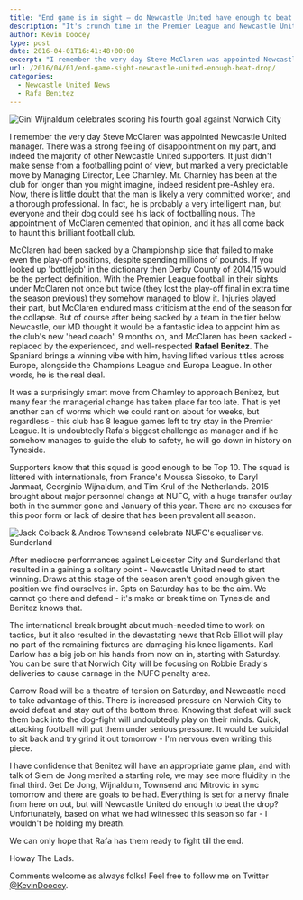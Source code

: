 ```yaml
---
title: "End game is in sight – do Newcastle United have enough to beat the drop?"
description: "It's crunch time in the Premier League and Newcastle United have 8 games to save their season. Tyne Time asks whether Benitez has enough time to do it."
author: Kevin Doocey
type: post
date: 2016-04-01T16:41:48+00:00
excerpt: "I remember the very day Steve McClaren was appointed Newcastle United manager. There was a strong feeling of disappointment on my part, and indeed the majority of other Newcastle United supporters. It just didn't.."
url: /2016/04/01/end-game-sight-newcastle-united-enough-beat-drop/
categories:
  - Newcastle United News
  - Rafa Benitez
---
```


![Gini Wijnaldum celebrates scoring his fourth goal against Norwich City](https://www.tynetime.com/wp-content/uploads/2016/04/Gini-Wijnaldum-Norwich.jpg "Gini Wijnaldum")

I remember the very day Steve McClaren was appointed Newcastle United manager. There was a strong feeling of disappointment on my part, and indeed the majority of other Newcastle United supporters. It just didn't make sense from a footballing point of view, but marked a very predictable move by Managing Director, Lee Charnley. Mr. Charnley has been at the club for longer than you might imagine, indeed resident pre-Ashley era. Now, there is little doubt that the man is likely a very committed worker, and a thorough professional. In fact, he is probably a very intelligent man, but everyone and their dog could see his lack of footballing nous. The appointment of McClaren cemented that opinion, and it has all come back to haunt this brilliant football club.

McClaren had been sacked by a Championship side that failed to make even the play-off positions, despite spending millions of pounds. If you looked up 'bottlejob' in the dictionary then Derby County of 2014/15 would be the perfect definition. With the Premier League football in their sights under McClaren not once but twice (they lost the play-off final in extra time the season previous) they somehow managed to blow it. Injuries played their part, but McClaren endured mass criticism at the end of the season for the collapse. But of course after being sacked by a team in the tier below Newcastle, our MD thought it would be a fantastic idea to appoint him as the club's new 'head coach'. 9 months on, and McClaren has been sacked - replaced by the experienced, and well-respected **Rafael Benitez**. The Spaniard brings a winning vibe with him, having lifted various titles across Europe, alongside the Champions League and Europa League. In other words, he is the real deal.

It was a surprisingly smart move from Charnley to approach Benitez, but many fear the managerial change has taken place far too late. That is yet another can of worms which we could rant on about for weeks, but regardless - this club has 8 league games left to try stay in the Premier League. It is undoubtedly Rafa's biggest challenge as manager and if he somehow manages to guide the club to safety, he will go down in history on Tyneside.

Supporters know that this squad is good enough to be Top 10. The squad is littered with internationals, from France's Moussa Sissoko, to Daryl Janmaat, Georginio Wijnaldum, and Tim Krul of the Netherlands. 2015 brought about major personnel change at NUFC, with a huge transfer outlay both in the summer gone and January of this year. There are no excuses for this poor form or lack of desire that has been prevalent all season.

![Jack Colback & Andros Townsend celebrate NUFC's equaliser vs. Sunderland](https://www.tynetime.com/wp-content/uploads/2016/04/Jack-Colback-Andros-Townsend.jpg)

After mediocre performances against Leicester City and Sunderland that resulted in a gaining a solitary point - Newcastle United need to start winning. Draws at this stage of the season aren't good enough given the position we find ourselves in. 3pts on Saturday has to be the aim. We cannot go there and defend - it's make or break time on Tyneside and Benitez knows that.

The international break brought about much-needed time to work on tactics, but it also resulted in the devastating news that Rob Elliot will play no part of the remaining fixtures are damaging his knee ligaments. Karl Darlow has a big job on his hands from now on in, starting with Saturday. You can be sure that Norwich City will be focusing on Robbie Brady's deliveries to cause carnage in the NUFC penalty area.

Carrow Road will be a theatre of tension on Saturday, and Newcastle need to take advantage of this. There is increased pressure on Norwich City to avoid defeat and stay out of the bottom three. Knowing that defeat will suck them back into the dog-fight will undoubtedly play on their minds. Quick, attacking football will put them under serious pressure. It would be suicidal to sit back and try grind it out tomorrow - I'm nervous even writing this piece.

I have confidence that Benitez will have an appropriate game plan, and with talk of Siem de Jong merited a starting role, we may see more fluidity in the final third. Get De Jong, Wijnaldum, Townsend and Mitrovic in sync tomorrow and there are goals to be had. Everything is set for a nervy finale from here on out, but will Newcastle United do enough to beat the drop? Unfortunately, based on what we had witnessed this season so far - I wouldn't be holding my breath.

We can only hope that Rafa has them ready to fight till the end.

Howay The Lads.

Comments welcome as always folks! Feel free to follow me on Twitter [@KevinDoocey](https://twitter.com/kevindoocey).
